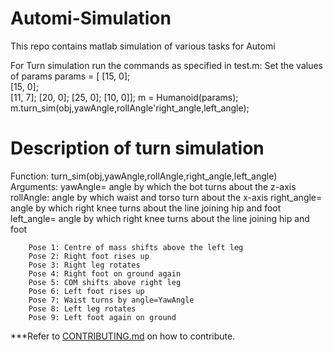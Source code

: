 # Automi-Simulation

This repo contains matlab simulation of various tasks for Automi

For Turn simulation run the commands as specified in test.m:
Set the values of params
params = [  [15, 0];        
            [15, 0];  
            [11, 7];
            [20, 0];
            [25, 0];
            [10, 0]];
m = Humanoid(params);
m.turn_sim(obj,yawAngle,rollAngle'right_angle,left_angle);

# Description of turn simulation

Function: turn_sim(obj,yawAngle,rollAngle,right_angle,left_angle)
Arguments: yawAngle= angle by which the bot turns about the z-axis
           rollAngle: angle by which waist and torso turn about the x-axis
           right_angle= angle by which right knee turns about the line joining hip and foot
           left_angle= angle by which right knee turns about the line joining hip and foot
           
        Pose 1: Centre of mass shifts above the left leg
        Pose 2: Right foot rises up
        Pose 3: Right leg rotates
        Pose 4: Right foot on ground again
        Pose 5: COM shifts above right leg
        Pose 6: Left foot rises up
        Pose 7: Waist turns by angle=YawAngle
        Pose 8: Left leg rotates
        Pose 9: Left foot again on ground

***Refer to [CONTRIBUTING.md](https://github.com/akkr2003/Automi-Simulation/blob/main/CONTRIBUTING.md) on how to contribute. 
